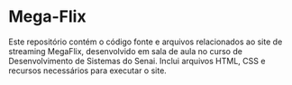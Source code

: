 # Mega-Flix
Este repositório contém o código fonte e arquivos relacionados ao site de streaming MegaFlix, desenvolvido em sala de aula no curso de Desenvolvimento de Sistemas do Senai. Inclui arquivos HTML, CSS e recursos necessários para executar o site.
